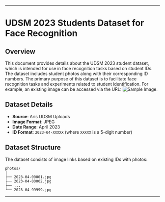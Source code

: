 
---

# UDSM 2023 Students Dataset for Face Recognition

## Overview

This document provides details about the UDSM 2023 student dataset, which is intended for use in face recognition tasks based on student IDs. The dataset includes student photos along with their corresponding ID numbers. The primary purpose of this dataset is to facilitate face recognition tasks and experiments related to student identification. For example, an existing image can be accessed via the URL: ![Sample Image](https://aris3.udsm.ac.tz/uploaded_files/student/photos/2023-04-00001.jpg).

## Dataset Details

- **Source**: Aris UDSM Uploads
- **Image Format**: JPEG
- **Date Range**: April 2023
- **ID Format**: `2023-04-XXXXX` (where `XXXXX` is a 5-digit number)

## Dataset Structure

The dataset consists of image links based on existing IDs with photos:

```
photos/
│
├── 2023-04-00001.jpg
├── 2023-04-00002.jpg
├── ...
└── 2023-04-99999.jpg
```

---
